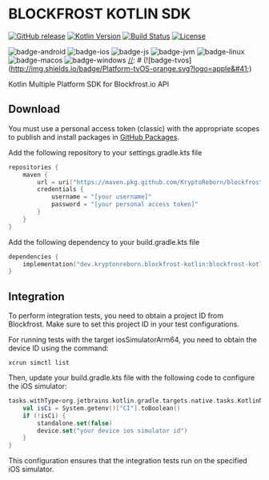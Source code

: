# BLOCKFROST KOTLIN SDK

[![GitHub release](https://img.shields.io/badge/release-v0.0.2-blue.svg)](https://github.com/KryptonReborn/blockfrost-kotlin-sdk/releases/tag/v0.0.2) [![Kotlin Version](https://img.shields.io/badge/Kotlin-1.9.23-B125EA?logo=kotlin)](https://kotlinlang.org)
[![Build Status](https://github.com/saschpe/kase64/workflows/Main/badge.svg)](https://github.com/KryptonReborn/blockfrost-kotlin-sdk/actions)
[![License](http://img.shields.io/:License-Apache-blue.svg)](http://www.apache.org/licenses/LICENSE-2.0.html)

![badge-android](http://img.shields.io/badge/Platform-Android-brightgreen.svg?logo=android)
![badge-ios](http://img.shields.io/badge/Platform-iOS-orange.svg?logo=apple)
![badge-js](http://img.shields.io/badge/Platform-NodeJS-yellow.svg?logo=javascript)
![badge-jvm](http://img.shields.io/badge/Platform-JVM-red.svg?logo=openjdk)
![badge-linux](http://img.shields.io/badge/Platform-Linux-lightgrey.svg?logo=linux)
![badge-macos](http://img.shields.io/badge/Platform-macOS-orange.svg?logo=apple)
![badge-windows](http://img.shields.io/badge/Platform-Windows-blue.svg?logo=windows)
[//]: # (![badge-tvos]&#40;http://img.shields.io/badge/Platform-tvOS-orange.svg?logo=apple&#41;)

[//]: # (![badge-watchos]&#40;http://img.shields.io/badge/Platform-watchOS-orange.svg?logo=apple&#41;)

Kotlin Multiple Platform SDK for Blockfrost.io API

## Download

You must use a personal access token (classic) with the appropriate scopes to publish and install
packages
in [GitHub Packages](https://docs.github.com/en/packages/learn-github-packages/introduction-to-github-packages#authenticating-to-github-packages).

Add the following repository to your settings.gradle.kts file

```kotlin
repositories {
    maven {
        url = uri("https://maven.pkg.github.com/KryptoReborn/blockfrost-kotlin-sdk")
        credentials {
            username = "[your username]"
            password = "[your personal access token]"
        }
    }
}
```

Add the following dependency to your build.gradle.kts file

```build.gradle.kts
dependencies {
    implementation("dev.kryptonreborn.blockfrost-kotlin:blockfrost-kotlin:[version]")
}
```

## Integration

To perform integration tests, you need to obtain a project ID from Blockfrost. Make sure to set this
project ID in your test configurations.

For running tests with the target iosSimulatorArm64, you need to obtain the device ID using the
command:

``` shell
xcrun simctl list
```

Then, update your build.gradle.kts file with the following code to configure the iOS simulator:

``` build.gradle.kts
tasks.withType<org.jetbrains.kotlin.gradle.targets.native.tasks.KotlinNativeSimulatorTest> {
    val isCi = System.getenv()["CI"].toBoolean()
    if (!isCi) {
        standalone.set(false)
        device.set("your device ios simulator id")
    }
}
```

This configuration ensures that the integration tests run on the specified iOS simulator.

